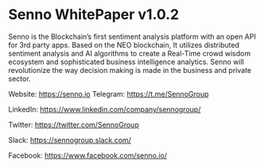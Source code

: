 # Senno WhitePaper v1.0.2
Senno is the Blockchain’s first sentiment analysis platform with an open API for 3rd party apps. Based on the NEO blockchain, It utilizes distributed sentiment analysis and AI algorithms to create a Real-Time crowd wisdom ecosystem and sophisticated business intelligence analytics. Senno will revolutionize the way decision making is made in the business and private sector. 

Website:  https://senno.io
Telegram: https://t.me/SennoGroup

LinkedIn: https://www.linkedin.com/company/sennogroup/ 

Twitter:  https://twitter.com/SennoGroup 

Slack:    https://sennogroup.slack.com/ 

Facebook: https://www.facebook.com/senno.io/
